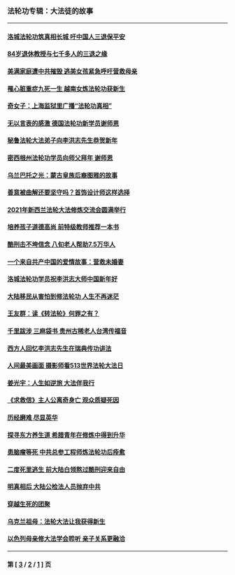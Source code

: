 ### 法轮功专辑：大法徒的故事
---
#### [洛城法轮功筑真相长城 吁中国人三退保平安](../../pages/nf1147481/n13892471.md?04110430) 
#### [84岁退休教授与七千多人的三退之缘](../../pages/nf1147481/n13796650.md?04110430) 
#### [美满家庭遭中共摧毁 逃美女孩紧急呼吁营救母亲](../../pages/nf1147481/n13792859.md?04110430) 
#### [罹心脏重症九死一生 越南女炼法轮功获新生](../../pages/nf1147481/n13732766.md?04110430) 
#### [奇女子：上海监狱里广播“法轮功真相”](../../pages/nf1147481/n13726443.md?04110430) 
#### [无以言表的感激 德国法轮功新学员谢师恩](../../pages/nf1147481/n13543790.md?04110430) 
#### [秘鲁法轮大法弟子向李洪志先生恭贺新年](../../pages/nf1147481/n13540182.md?04110430) 
#### [密西根州法轮功学员向师父拜年 谢师恩](../../pages/nf1147481/n13538183.md?04110430) 
#### [乌兰巴托之光：蒙古皇族后裔图雅的故事](../../pages/nf1147481/n13155759.md?04110430) 
#### [善意被曲解还要坚守吗？首饰设计师这样选择](../../pages/nf1147481/n13077575.md?04110430) 
#### [2021年新西兰法轮大法修炼交流会圆满举行](../../pages/nf1147481/n13033149.md?04110430) 
#### [培养孩子道德高尚 前特级教师推荐一本书](../../pages/nf1147481/n12938640.md?04110430) 
#### [酷刑击不垮信念 八旬老人帮助7.5万华人](../../pages/nf1147481/n12880712.md?04110430) 
#### [一个来自共产中国的爱情故事：营救未婚妻](../../pages/nf1147481/n12778386.md?04110430) 
#### [洛城法轮功学员祝李洪志大师中国新年好](../../pages/nf1147481/n12724685.md?04110430) 
#### [大陆移民从害怕到修法轮功 人生不再迷茫](../../pages/nf1147481/n12414325.md?04110430) 
#### [王友群：读《转法轮》何罪之有？](../../pages/nf1147481/n12408647.md?04110430) 
#### [千里跋涉 三麻袋书 贵州古稀老人台湾传福音](../../pages/nf1147481/n12198750.md?04110430) 
#### [西方人回忆李洪志先生在瑞典传功讲法](../../pages/nf1147481/n12099607.md?04110430) 
#### [人间最美画面 摄影师看513世界法轮大法日](../../pages/nf1147481/n12094118.md?04110430) 
#### [姜光宇：人生如逆旅 大法伴我行](../../pages/nf1147481/n12088664.md?04110430) 
#### [《求救信》主人公离奇身亡 观众质疑死因](../../pages/nf1147481/n11845215.md?04110430) 
#### [历经磨难 尽显英华](../../pages/nf1147481/n11723297.md?04110430) 
#### [探寻东方养生道 希腊青年在修炼中得到升华](../../pages/nf1147481/n11494502.md?04110430) 
#### [患脑瘤等死 中共总参工程师炼法轮功后痊愈](../../pages/nf1147481/n11466682.md?04110430) 
#### [二度死里逃生 前大陆白领熬过酷刑迎来自由](../../pages/nf1147481/n11368594.md?04110430) 
#### [明真相后 大陆公检法人员抛弃中共](../../pages/nf1147481/n11358618.md?04110430) 
#### [穿越生死的团聚](../../pages/nf1147481/n11258922.md?04110430) 
#### [乌克兰祖母：法轮大法让我获得新生](../../pages/nf1147481/n11269457.md?04110430) 
#### [以色列母亲修大法学会聆听 亲子关系更融洽](../../pages/nf1147481/n11268195.md?04110430) 

---
#### 第 [ [3](./3.md?04110430) / [2](./2.md?04110430) / [1](./1.md?04110430) ] 页

